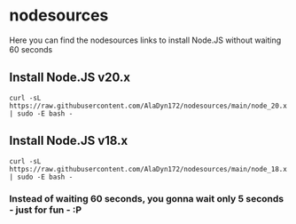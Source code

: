 # nodesources
Here you can find the nodesources links to install Node.JS without waiting 60 seconds

## Install Node.JS v20.x
```curl -sL https://raw.githubusercontent.com/AlaDyn172/nodesources/main/node_20.x | sudo -E bash -```

## Install Node.JS v18.x
```curl -sL https://raw.githubusercontent.com/AlaDyn172/nodesources/main/node_18.x | sudo -E bash -```

### Instead of waiting 60 seconds, you gonna wait only 5 seconds - just for fun - :P
